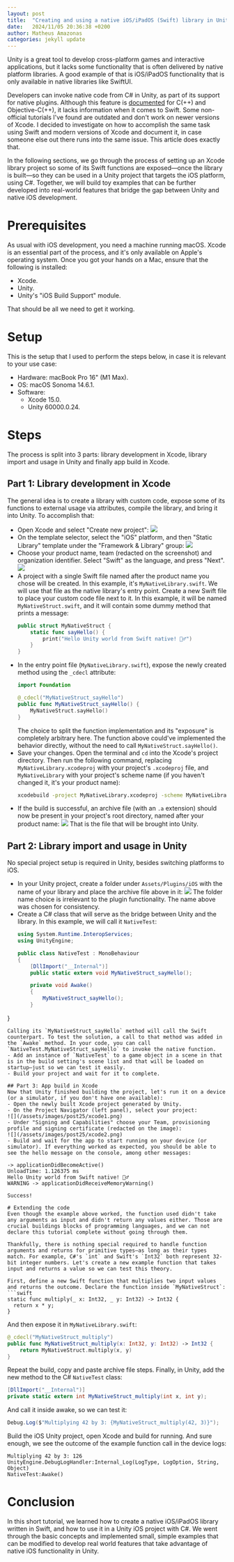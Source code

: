 ```yaml
---
layout: post
title:  "Creating and using a native iOS/iPadOS (Swift) library in Unity"
date:   2024/11/05 20:36:38 +0200
author: Matheus Amazonas
categories: jekyll update
---
```

Unity is a great tool to develop cross-platform games and interactive applications, but it lacks some functionality that is often delivered by native platform libraries. A good example of that is iOS/iPadOS functionality that is only available in native libraries like SwiftUI.

Developers can invoke native code from C# in Unity, as part of its support for native plugins. Although this feature is [documented](https://docs.unity3d.com/Manual/ios-native-plugin-create.html) for C(++) and Objective-C(++), it lacks information when it comes to Swift. Some non-official tutorials I've found are outdated and don't work on newer versions of Xcode. I decided to investigate on how to accomplish the same task using Swift and modern versions of Xcode and document it, in case someone else out there runs into the same issue. This article does exactly that.

In the following sections, we go through the process of setting up an Xcode library project so some of its Swift functions are exposed—once the library is built—so they can be used in a Unity project that targets the iOS platform, using C#. Together, we will build toy examples that can be further developed into real-world features that bridge the gap between Unity and native iOS development.


# Prerequisites
As usual with iOS development, you need a machine running macOS. Xcode is an essential part of the process, and it's only available on Apple's operating system. Once you got your hands on a Mac, ensure that the following is installed:
- Xcode.
- Unity.
- Unity's "iOS Build Support" module.

That should be all we need to get it working.

# Setup
This is the setup that I used to perform the steps below, in case it is relevant to your use case:
- Hardware: macBook Pro 16" (M1 Max).
- OS: macOS Sonoma 14.6.1.
- Software:
  - Xcode 15.0.
  - Unity 60000.0.24.

# Steps
The process is split into 3 parts: library development in Xcode, library import and usage in Unity and finally app build in Xcode.

## Part 1: Library development in Xcode
The general idea is to create a library with custom code, expose some of its functions to external usage via attributes, compile the library, and bring it into Unity. To accomplish that:
- Open Xcode and select "Create new project":
  ![](/assets/images/post25/step1.png)
- On the template selector, select the "iOS" platform, and then "Static Library" template under the "Framework & Library" group:
  ![](/assets/images/post25/step2.png)
- Choose your product name, team (redacted on the screenshot) and organization identifier. Select "Swift" as the language, and press "Next".
  ![](/assets/images/post25/step3.png)
- A project with a single Swift file named after the product name you chose will be created. In this example, it's `MyNativeLibrary.swift`. We will use that file as the native library's entry point. Create a new Swift file to place your custom code file next to it. In this example, it will be named `MyNativeStruct.swift`, and it will contain some dummy method that prints a message:
  ```swift
  public struct MyNativeStruct {
	  static func sayHello() {
		  print("Hello Unity world from Swift native! 🙋‍♂️")
	  }
  }
  ```
- In the entry point file (`MyNativeLibrary.swift`), expose the newly created method using the `_cdecl` attribute:
  ```swift
  import Foundation

  @_cdecl("MyNativeStruct_sayHello")
  public func MyNativeStruct_sayHello() {
	  MyNativeStruct.sayHello()
  }
  ```
  The choice to split the function implementation and its "exposure" is completely arbitrary here. The function above could've implemented the behavior directly, without the need to call `MyNativeStruct.sayHello()`.
- Save your changes. Open the terminal and `cd` into the Xcode's project directory. Then run the following command, replacing  `MyNativeLibrary.xcodeproj` with your project's `.xcodeproj` file, and `MyNativeLibrary` with your project's scheme name (if you haven't changed it, it's your product name):
  ```bash
  xcodebuild -project MyNativeLibrary.xcodeproj -scheme MyNativeLibrary -configuration Release -sdk iphoneos CONFIGURATION_BUILD_DIR=.
  ```
- If the build is successful, an archive file (with an `.a` extension) should now be present in your project's root directory, named after your product name:
  ![](/assets/images/post25/archive.png)
  That is the file that will be brought into Unity.

## Part 2: Library import and usage in Unity
No special project setup is required in Unity, besides switching platforms to iOS.
- In your Unity project, create a folder under `Assets/Plugins/iOS` with the name of your library and place the archive file above in it:
  ![](/assets/images/post25/unity1.png) 
  The folder name choice is irrelevant to the plugin functionality. The name above was chosen for consistency.
- Create a C# class that will serve as the bridge between Unity and the library. In this example, we will call it `NativeTest`:
  ```csharp
  using System.Runtime.InteropServices;  
  using UnityEngine;  
  
  public class NativeTest : MonoBehaviour  
  {  
	  [DllImport("__Internal")]  
	  public static extern void MyNativeStruct_sayHello();  
  
	  private void Awake()  
	  {  
		  MyNativeStruct_sayHello();  
	  }  
}
  ```
Calling its `MyNativeStruct_sayHello` method will call the Swift counterpart. To test the solution, a call to that method was added in the `Awake` method. In your code, you can call `NativeTest.MyNativeStruct_sayHello` to invoke the native function.
- Add an instance of `NativeTest` to a game object in a scene in that is in the build setting's scene list and that will be loaded on startup—just so we can test it easily.
- Build your project and wait for it to complete.

## Part 3: App build in Xcode
Now that Unity finished building the project, let's run it on a device (or a simulator, if you don't have one available):
- Open the newly built Xcode project generated by Unity.
- On the Project Navigator (left panel), select your project:
  ![](/assets/images/post25/xcode1.png)
- Under "Signing and Capabilities" choose your Team, provisioning profile and signing certificate (redacted on the image):
  ![](/assets/images/post25/xcode2.png)
- Build and wait for the app to start running on your device (or simulator). If everything worked as expected, you should be able to see the hello message on the console, among other messages:
  ```
    -> applicationDidBecomeActive()
    UnloadTime: 1.126375 ms
    Hello Unity world from Swift native! 🙋‍♂️
    WARNING -> applicationDidReceiveMemoryWarning() 
  ```
  Success!

# Extending the code
Even though the example above worked, the function used didn't take any arguments as input and didn't return any values either. Those are crucial buildings blocks of programming languages, and we can not declare this tutorial complete without going through them.

Thankfully, there is nothing special required to handle function arguments and returns for primitive types—as long as their types match. For example, C#'s `int` and Swift's `Int32` both represent 32-bit integer numbers. Let's create a new example function that takes input and returns a value so we can test this theory. 

First, define a new Swift function that multiplies two input values and returns the outcome. Declare the function inside `MyNativeStruct`:
```swift
static func multiply(_ x: Int32, _ y: Int32) -> Int32 {
    return x * y;
}
```
And then expose it in `MyNativeLibrary.swift`:
```swift
@_cdecl("MyNativeStruct_multiply")
public func MyNativeStruct_multiply(x: Int32, y: Int32) -> Int32 {
    return MyNativeStruct.multiply(x, y)
}
```
Repeat the build, copy and paste archive file steps. Finally, in Unity, add the new method to the C# `NativeTest` class:
```csharp
[DllImport("__Internal")]  
private static extern int MyNativeStruct_multiply(int x, int y);
```
And call it inside awake, so we can test it:
```csharp
Debug.Log($"Multiplying 42 by 3: {MyNativeStruct_multiply(42, 3)}");
```
Build the iOS Unity project, open Xcode and build for running. And sure enough, we see the outcome of the example function call in the device logs:
```
Multiplying 42 by 3: 126
UnityEngine.DebugLogHandler:Internal_Log(LogType, LogOption, String, Object)
NativeTest:Awake()
```

# Conclusion
In this short tutorial, we learned how to create a native iOS/iPadOS library written in Swift, and how to use it in a Unity iOS project with C#. We went through the basic concepts and implemented small, simple examples that can be modified to develop real world features that take advantage of native iOS functionality in Unity.